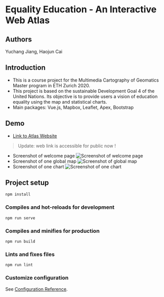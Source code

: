 # Equality Education - An Interactive Web Atlas
## Authors 
Yuchang Jiang, Haojun Cai

## Introduction
* This is a course project for the Multimedia Cartography of Geomatics Master program in ETH Zurich 2020.  
* This project is based on the sustainable Development Goal 4 of the United Nations. Its objective is to provide users 
a vision of education equality using the map and statistical charts. 
* Main packages: Vue.js, Mapbox, Leaflet, Apex, Bootstrap

## Demo
* [Link to Atlas Website](http://studymaps.ethz.ch/sustainability-atlas/equality-education)
> Update: web link is accessible for public now ! 
* Screenshot of welcome page
![Screenshot of welcome page](https://github.com/SherryJYC/Multi-Media-Carto-Project-2020/blob/master/public/img/title_img.png)
* Screenshot of one global map
![Screenshot of global map](https://github.com/SherryJYC/Multi-Media-Carto-Project-2020/blob/master/public/img/global.png) 
* Screenshot of one chart
![Screenshot of one chart](https://github.com/SherryJYC/Multi-Media-Carto-Project-2020/blob/master/public/img/bar.png)

## Project setup
```
npm install
```

### Compiles and hot-reloads for development
```
npm run serve
```

### Compiles and minifies for production
```
npm run build
```

### Lints and fixes files
```
npm run lint
```

### Customize configuration
See [Configuration Reference](https://cli.vuejs.org/config/).
